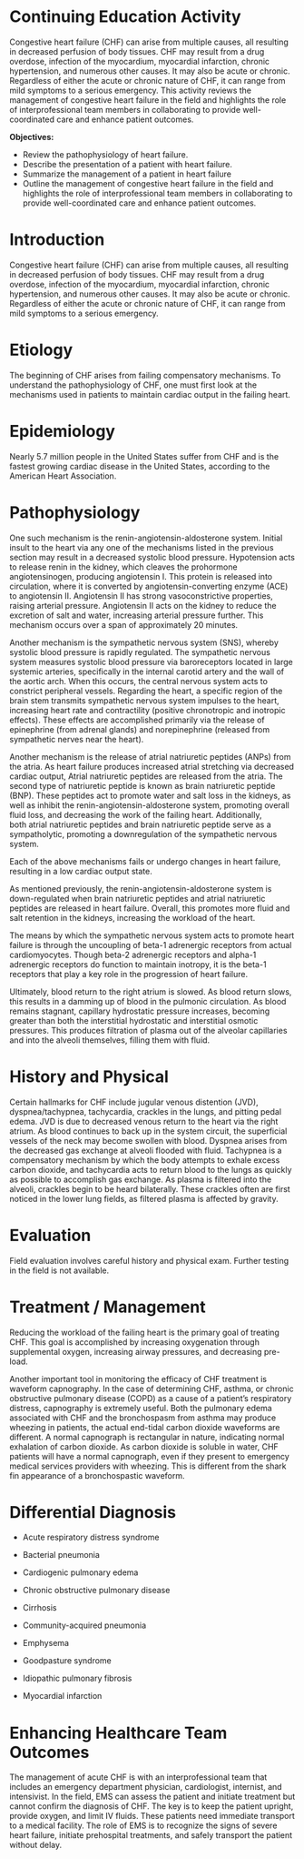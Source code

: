 # Continuing Education Activity

Congestive heart failure (CHF) can arise from multiple causes, all resulting in decreased perfusion of body tissues. CHF may result from a drug overdose, infection of the myocardium, myocardial infarction, chronic hypertension, and numerous other causes. It may also be acute or chronic. Regardless of either the acute or chronic nature of CHF, it can range from mild symptoms to a serious emergency. This activity reviews the management of congestive heart failure in the field and highlights the role of interprofessional team members in collaborating to provide well-coordinated care and enhance patient outcomes.

**Objectives:**
- Review the pathophysiology of heart failure.
- Describe the presentation of a patient with heart failure.
- Summarize the management of a patient in heart failure
- Outline the management of congestive heart failure in the field and highlights the role of interprofessional team members in collaborating to provide well-coordinated care and enhance patient outcomes.

# Introduction

Congestive heart failure (CHF) can arise from multiple causes, all resulting in decreased perfusion of body tissues. CHF may result from a drug overdose, infection of the myocardium, myocardial infarction, chronic hypertension, and numerous other causes. It may also be acute or chronic. Regardless of either the acute or chronic nature of CHF, it can range from mild symptoms to a serious emergency.

# Etiology

The beginning of CHF arises from failing compensatory mechanisms. To understand the pathophysiology of CHF, one must first look at the mechanisms used in patients to maintain cardiac output in the failing heart.

# Epidemiology

Nearly 5.7 million people in the United States suffer from CHF and is the fastest growing cardiac disease in the United States, according to the American Heart Association.

# Pathophysiology

One such mechanism is the renin-angiotensin-aldosterone system. Initial insult to the heart via any one of the mechanisms listed in the previous section may result in a decreased systolic blood pressure. Hypotension acts to release renin in the kidney, which cleaves the prohormone angiotensinogen, producing angiotensin I. This protein is released into circulation, where it is converted by angiotensin-converting enzyme (ACE) to angiotensin II. Angiotensin II has strong vasoconstrictive properties, raising arterial pressure. Angiotensin II acts on the kidney to reduce the excretion of salt and water, increasing arterial pressure further. This mechanism occurs over a span of approximately 20 minutes.

Another mechanism is the sympathetic nervous system (SNS), whereby systolic blood pressure is rapidly regulated. The sympathetic nervous system measures systolic blood pressure via baroreceptors located in large systemic arteries, specifically in the internal carotid artery and the wall of the aortic arch. When this occurs, the central nervous system acts to constrict peripheral vessels. Regarding the heart, a specific region of the brain stem transmits sympathetic nervous system impulses to the heart, increasing heart rate and contractility (positive chronotropic and inotropic effects). These effects are accomplished primarily via the release of epinephrine (from adrenal glands) and norepinephrine (released from sympathetic nerves near the heart).

Another mechanism is the release of atrial natriuretic peptides (ANPs) from the atria. As heart failure produces increased atrial stretching via decreased cardiac output, Atrial natriuretic peptides are released from the atria. The second type of natriuretic peptide is known as brain natriuretic peptide (BNP). These peptides act to promote water and salt loss in the kidneys, as well as inhibit the renin-angiotensin-aldosterone system, promoting overall fluid loss, and decreasing the work of the failing heart. Additionally, both atrial natriuretic peptides and brain natriuretic peptide serve as a sympatholytic, promoting a downregulation of the sympathetic nervous system.

Each of the above mechanisms fails or undergo changes in heart failure, resulting in a low cardiac output state.

As mentioned previously, the renin-angiotensin-aldosterone system is down-regulated when brain natriuretic peptides and atrial natriuretic peptides are released in heart failure. Overall, this promotes more fluid and salt retention in the kidneys, increasing the workload of the heart.

The means by which the sympathetic nervous system acts to promote heart failure is through the uncoupling of beta-1 adrenergic receptors from actual cardiomyocytes. Though beta-2 adrenergic receptors and alpha-1 adrenergic receptors do function to maintain inotropy, it is the beta-1 receptors that play a key role in the progression of heart failure.

Ultimately, blood return to the right atrium is slowed. As blood return slows, this results in a damming up of blood in the pulmonic circulation. As blood remains stagnant, capillary hydrostatic pressure increases, becoming greater than both the interstitial hydrostatic and interstitial osmotic pressures. This produces filtration of plasma out of the alveolar capillaries and into the alveoli themselves, filling them with fluid.

# History and Physical

Certain hallmarks for CHF include jugular venous distention (JVD), dyspnea/tachypnea, tachycardia, crackles in the lungs, and pitting pedal edema. JVD is due to decreased venous return to the heart via the right atrium. As blood continues to back up in the system circuit, the superficial vessels of the neck may become swollen with blood. Dyspnea arises from the decreased gas exchange at alveoli flooded with fluid. Tachypnea is a compensatory mechanism by which the body attempts to exhale excess carbon dioxide, and tachycardia acts to return blood to the lungs as quickly as possible to accomplish gas exchange. As plasma is filtered into the alveoli, crackles begin to be heard bilaterally. These crackles often are first noticed in the lower lung fields, as filtered plasma is affected by gravity.

# Evaluation

Field evaluation involves careful history and physical exam. Further testing in the field is not available.

# Treatment / Management

Reducing the workload of the failing heart is the primary goal of treating CHF. This goal is accomplished by increasing oxygenation through supplemental oxygen, increasing airway pressures, and decreasing pre-load.

Another important tool in monitoring the efficacy of CHF treatment is waveform capnography. In the case of determining CHF, asthma, or chronic obstructive pulmonary disease (COPD) as a cause of a patient’s respiratory distress, capnography is extremely useful. Both the pulmonary edema associated with CHF and the bronchospasm from asthma may produce wheezing in patients, the actual end-tidal carbon dioxide waveforms are different. A normal capnograph is rectangular in nature, indicating normal exhalation of carbon dioxide. As carbon dioxide is soluble in water, CHF patients will have a normal capnograph, even if they present to emergency medical services providers with wheezing. This is different from the shark fin appearance of a bronchospastic waveform.

# Differential Diagnosis

- Acute respiratory distress syndrome

- Bacterial pneumonia

- Cardiogenic pulmonary edema

- Chronic obstructive pulmonary disease

- Cirrhosis

- Community-acquired pneumonia

- Emphysema

- Goodpasture syndrome

- Idiopathic pulmonary fibrosis

- Myocardial infarction

# Enhancing Healthcare Team Outcomes

The management of acute CHF is with an interprofessional team that includes an emergency department physician, cardiologist, internist, and intensivist. In the field, EMS can assess the patient and initiate treatment but cannot confirm the diagnosis of CHF. The key is to keep the patient upright, provide oxygen, and limit IV fluids. These patients need immediate transport to a medical facility. The role of EMS is to recognize the signs of severe heart failure, initiate prehospital treatments, and safely transport the patient without delay.